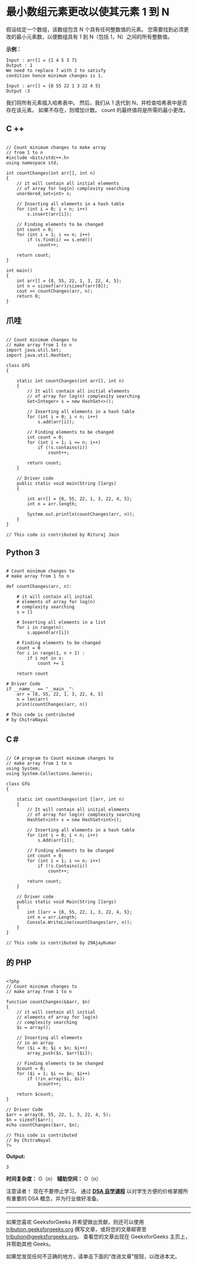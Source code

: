 # 最小数组元素更改以使其元素 1 到 N

假设给定一个数组，该数组包含 N 个具有任何整数值的元素。 您需要找到必须更改的最小元素数，以便数组具有 1 到 N（包括 1，N）之间的所有整数值。

**示例：**

```
Input : arr[] = {1 4 5 3 7}
Output : 1
We need to replace 7 with 2 to satisfy
condition hence minimum changes is 1.

Input : arr[] = {8 55 22 1 3 22 4 5}
Output :3

```

我们将所有元素插入哈希表中。 然后，我们从 1 迭代到 N，并检查哈希表中是否存在该元素。 如果不存在，则增加计数。 count 的最终值将是所需的最小更改。

## C ++

```

// Count minimum changes to make array 
// from 1 to n 
#include <bits/stdc++.h> 
using namespace std; 

int countChanges(int arr[], int n) 
{ 
    // it will contain all initial elements  
    // of array for log(n) complexity searching 
    unordered_set<int> s; 

    // Inserting all elements in a hash table 
    for (int i = 0; i < n; i++)  
        s.insert(arr[i]); 

    // Finding elements to be changed 
    int count = 0; 
    for (int i = 1; i <= n; i++)  
        if (s.find(i) == s.end()) 
            count++; 

    return count; 
} 

int main() 
{ 
    int arr[] = {8, 55, 22, 1, 3, 22, 4, 5}; 
    int n = sizeof(arr)/sizeof(arr[0]); 
    cout << countChanges(arr, n); 
    return 0; 
} 

```

## 爪哇

```

// Count minimum changes to  
// make array from 1 to n  
import java.util.Set; 
import java.util.HashSet; 

class GfG 
{ 

    static int countChanges(int arr[], int n)  
    {  
        // It will contain all initial elements  
        // of array for log(n) complexity searching  
        Set<Integer> s = new HashSet<>();  

        // Inserting all elements in a hash table  
        for (int i = 0; i < n; i++)  
            s.add(arr[i]);  

        // Finding elements to be changed  
        int count = 0;  
        for (int i = 1; i <= n; i++)  
            if (!s.contains(i))  
                count++;  

        return count;  
    }  

    // Driver code 
    public static void main(String []args) 
    { 

        int arr[] = {8, 55, 22, 1, 3, 22, 4, 5};  
        int n = arr.length;  

        System.out.println(countChanges(arr, n)); 
    } 
} 

// This code is contributed by Rituraj Jain 

```

## Python 3

```

# Count minimum changes to  
# make array from 1 to n 

def countChanges(arr, n): 

    # it will contain all initial  
    # elements of array for log(n) 
    # complexity searching 
    s = [] 

    # Inserting all elements in a list 
    for i in range(n):  
        s.append(arr[i]) 

    # Finding elements to be changed 
    count = 0
    for i in range(1, n + 1) : 
        if i not in s: 
            count += 1

    return count 

# Driver Code 
if __name__ == "__main__": 
    arr = [8, 55, 22, 1, 3, 22, 4, 5] 
    n = len(arr) 
    print(countChanges(arr, n)) 

# This code is contributed  
# by ChitraNayal 

```

## C＃

```

// C# program to Count minimum changes to  
// make array from 1 to n  
using System; 
using System.Collections.Generic; 

class GfG 
{ 

    static int countChanges(int []arr, int n)  
    {  
        // It will contain all initial elements  
        // of array for log(n) complexity searching  
        HashSet<int> s = new HashSet<int>();  

        // Inserting all elements in a hash table  
        for (int i = 0; i < n; i++)  
            s.Add(arr[i]);  

        // Finding elements to be changed  
        int count = 0;  
        for (int i = 1; i <= n; i++)  
            if (!s.Contains(i))  
                count++;  

        return count;  
    }  

    // Driver code 
    public static void Main(String []args) 
    { 
        int []arr = {8, 55, 22, 1, 3, 22, 4, 5};  
        int n = arr.Length;  
        Console.WriteLine(countChanges(arr, n)); 
    } 
} 

// This code is contributed by 29AjayKumar 

```

## 的 PHP

```

<?php  
// Count minimum changes to  
// make array from 1 to n 

function countChanges(&$arr, $n) 
{ 
    // it will contain all initial  
    // elements of array for log(n)  
    // complexity searching 
    $s = array(); 

    // Inserting all elements  
    // in an array 
    for ($i = 0; $i < $n; $i++)  
        array_push($s, $arr[$i]); 

    // Finding elements to be changed 
    $count = 0; 
    for ($i = 1; $i <= $n; $i++)  
        if (!in_array($i, $s)) 
            $count++; 

    return $count; 
} 

// Driver Code 
$arr = array(8, 55, 22, 1, 3, 22, 4, 5); 
$n = sizeof($arr); 
echo countChanges($arr, $n); 

// This code is contributed  
// by ChitraNayal 
?> 

```

**Output:**

```
3

```

**时间复杂度：** O（n）
**辅助空间：** O（n）

注意读者！ 现在不要停止学习。 通过 [**DSA 自学课程**](https://practice.geeksforgeeks.org/courses/dsa-self-paced?utm_source=geeksforgeeks&utm_medium=article&utm_campaign=gfg_article_dsa_content_bottom) 以对学生方便的价格掌握所有重要的 DSA 概念，并为行业做好准备。

* * *

* * *

如果您喜欢 GeeksforGeeks 并希望做出贡献，则还可以使用 [tribution.geeksforgeeks.org](https://contribute.geeksforgeeks.org/) 撰写文章，或将您的文章邮寄至 tribution@geeksforgeeks.org。 查看您的文章出现在 GeeksforGeeks 主页上，并帮助其他 Geeks。

如果您发现任何不正确的地方，请单击下面的“改进文章”按钮，以改进本文。